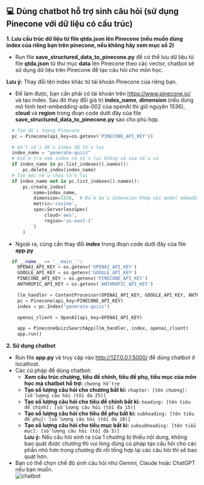 
## :computer: Dùng chatbot hỗ trợ sinh câu hỏi (sử dụng Pinecone với dữ liệu có cấu trúc)
**1. Lưu cấu trúc dữ liệu từ file qtda.json lên Pinecone (nếu muốn dùng index của riêng bạn trên pinecone, nếu không hãy xem mục số 2)**  
  - Run file **save_structured_data_to_pinecone.py** để có thể lưu dữ liệu từ file **qtda.json** từ thư mục **data** lên Pinecone theo các vector, chatbot sẽ sử dụng dữ liệu trên Pinecone để tạo câu hỏi cho môn học.  

  **Lưu ý:** Thay đổi tên index khác từ tài khoản Pinecone của riêng bạn.  
  - Để làm được, bạn cần phải có tài khoản trên https://www.pinecone.io/ và tạo index. Sau đó thay đổi giá trị **index_name**, **dimension** (nếu dùng mô hình text-embedding-ada-002 của openAI thì giữ nguyên 1536), **cloud** và **region** trong đoạn code dưới đây của file **save_structured_data_to_pinecone.py** sao cho phù hợp.
  ```python
    # Tạo đối tượng Pinecone
    pc = Pinecone(api_key=os.getenv('PINECONE_API_KEY'))

    # Kết nối đến index đã tồn tại
    index_name = "generate-quizz"
    # Kiểm tra xem index có tồn tại không và xóa nếu có
    if index_name in pc.list_indexes().names():
        pc.delete_index(index_name)
    # Tạo mới nếu chưa tồn tại
    if index_name not in pc.list_indexes().names():
        pc.create_index(
            name=index_name,
            dimension=1536,  # Đảm bảo dimension khớp với model embedding bạn sử dụng
            metric='cosine',
            spec=ServerlessSpec(
                cloud='aws',
                region='us-east-1'
            )
        )
  ```  

  - Ngoài ra, cũng cần thay đổi **index** trong đoạn code dưới đây của file **app.py**  
  ```python
    if __name__ == '__main__':
      OPENAI_API_KEY = os.getenv('OPENAI_API_KEY')
      GOOGLE_API_KEY = os.getenv('GOOGLE_API_KEY')
      PINECONE_API_KEY = os.getenv('PINECONE_API_KEY')
      ANTHROPIC_API_KEY = os.getenv('ANTHROPIC_API_KEY')

      llm_handler = ContentProcessor(OPENAI_API_KEY, GOOGLE_API_KEY, ANTHROPIC_API_KEY)
      pc = Pinecone(api_key=PINECONE_API_KEY)
      index = pc.Index("generate-quizz")

      openai_client = OpenAI(api_key=OPENAI_API_KEY)

      app = PineconeQuizzSearchApp(llm_handler, index, openai_client)
      app.run()
  ```  

**2. Sử dụng chatbot**  
  - Run file **app.py** và truy cập vào http://127.0.0.1:5000/ để dùng chatbot ở localhost.
  - Các cú pháp để dùng chatbot:  
    - **Xem cấu trúc chương, tiêu đề chính, tiêu đề phụ, tiểu mục của môn học mà chatbot hỗ trợ:** ```chương hỗ trợ```
    - **Tạo số lượng câu hỏi cho chương bất kì:** ```chapter: [tên chương]: [số lượng câu hỏi (tối đa 25)]```  
    - **Tạo số lượng câu hỏi cho tiêu đề chính bất kì:** ```heading: [tên tiêu đề chính]: [số lượng câu hỏi (tối đa 15)]```  
    - **Tạo số lượng câu hỏi cho tiêu đề phụ bất kì:** ```subheading: [tên tiêu đề phụ]: [số lượng câu hỏi (tối đa 10)]```  
    - **Tạo số lượng câu hỏi cho tiểu mục bất kì:** ```subsubheading: [tên tiểu mục]: [số lượng câu hỏi (tối đa 5)]```  
  **Lưu ý:** Nếu câu hỏi sinh ra của 1 chương bị thiếu nội dung, không bao quát được chương thì vui lòng dùng cú pháp tạo câu hỏi cho các phần nhỏ hơn trong chương đó rồi tổng hợp lại các câu hỏi thì sẽ bao quát hơn.  
  - Bạn có thể chọn chế độ sinh câu hỏi như Gemini, Claude hoặc ChatGPT nếu bạn muốn.    
  ![chatbot](https://github.com/user-attachments/assets/f64a4b27-d910-4428-a72d-90876bfc53df)






